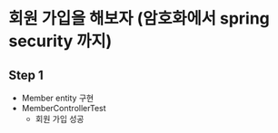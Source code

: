# 회원 가입을 해보자 (암호화에서 spring security 까지)

## Step 1

- Member entity 구현
- MemberControllerTest
    - 회원 가입 성공 
